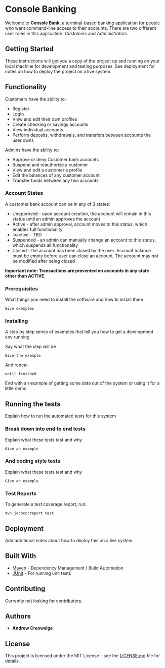 # Console Banking

Welcome to **Console Bank**, a terminal-based banking application for people who want command-line access to their accounts.
There are two different user roles in this application: *Customers* and *Administrators*.

## Getting Started

These instructions will get you a copy of the project up and running on your local machine for development and testing purposes. See deployment for notes on how to deploy the project on a live system.

## Functionality
Customers have the ability to:
* Register
* Login
* View and edit their own profiles
* Create checking or savings accounts
* View individual accounts
* Perform deposits, withdrawals, and transfers between accounts the user owns

Admins have the ability to:
* Approve or deny Customer bank accounts
* Suspend and reauthorize a customer
* View and edit a customer's profile
* Edit the balances of any customer account
* Transfer funds between any two accounts

### Account States
A customer bank account can be in any of 3 states:
* Unapproved - upon account creation, the account will remain in this status until an admin approves the account
* Active - after admin approval, account moves to this status, which enables full functionality
* Inactive - TBD
* Suspended - an admin can manually change an account to this status, which suspends all functionality 
* Closed - the account has been closed by the user. Account balance must be empty before user can close an account. The account may not be modified after being closed

**Important note: Transactions are prevented on accounts in any state other than ACTIVE.**


### Prerequisites

What things you need to install the software and how to install them

```
Give examples
```

### Installing

A step by step series of examples that tell you how to get a development env running

Say what the step will be

```
Give the example
```

And repeat

```
until finished
```

End with an example of getting some data out of the system or using it for a little demo

## Running the tests

Explain how to run the automated tests for this system

### Break down into end to end tests

Explain what these tests test and why

```
Give an example
```

### And coding style tests

Explain what these tests test and why

```
Give an example
```

### Test Reports
To generate a test coverage report, run:

```
mvn jacoco:report test
```

## Deployment

Add additional notes about how to deploy this on a live system

## Built With

* [Maven](https://maven.apache.org/) - Dependency Management / Build Automation
* [JUnit](https://junit.org/junit4/) - For running unit tests

## Contributing

Currently not looking for contributors. 

## Authors

* **Andrew Crenwelge**

## License

This project is licensed under the MIT License - see the [LICENSE.md](LICENSE.md) file for details